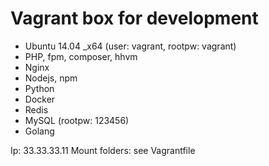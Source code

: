 # Vagrant box for development

- Ubuntu 14.04 _x64 (user: vagrant, rootpw: vagrant)
- PHP, fpm, composer, hhvm
- Nginx
- Nodejs, npm
- Python
- Docker
- Redis
- MySQL (rootpw: 123456)
- Golang


Ip: 33.33.33.11
Mount folders: see Vagrantfile